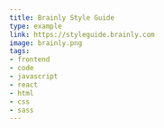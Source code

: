 ```yaml
---
title: Brainly Style Guide
type: example
link: https://styleguide.brainly.com
image: brainly.png
tags:
- frontend
- code
- javascript
- react
- html
- css
- sass
---
```

